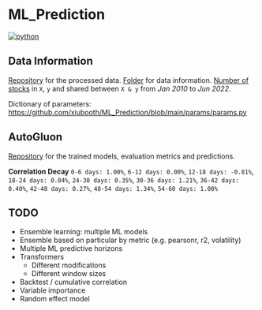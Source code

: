 # ML_Prediction
<p align="left">
    <a href="https://www.python.org/">
        <img src="https://img.shields.io/badge/python-v3-brightgreen.svg"
            alt="python"></a> &nbsp;
</p>

## Data Information
<a href="https://drive.google.com/drive/folders/1Ha_viwpfKjF9OKcxVGTOlt8ZTtLkTJZo?usp=sharing" target="_blank">Repository</a> for the processed data. <a href="https://drive.google.com/drive/folders/1c1UBirLc1OhzoqG7O4ipa92F4YwEG43R?usp=sharing" target="_blank">Folder</a> for data information. <a href="__resources__/count.pdf" target="_blank">Number of stocks</a> in `X`, `y` and shared between `X & y` from *Jan 2010* to *Jun 2022*.

Dictionary of parameters: https://github.com/xiubooth/ML_Prediction/blob/main/params/params.py

## AutoGluon
<a href="https://drive.google.com/drive/folders/1elTNSDXkk9FjIR_8WyOvj1yvwk0LbNPM?usp=sharing" target="_blank">Repository</a> for the trained models, evaluation metrics and predictions. 

**Correlation Decay** `0-6 days: 1.00%`, `6-12 days: 0.00%`, `12-18 days: -0.81%`, `18-24 days: 0.04%`, `24-30 days: 0.35%`, `30-36 days: 1.21%`, `36-42 days: 0.40%`, `42-48 days: 0.27%`, `48-54 days: 1.34%`, `54-60 days: 1.00%`

## TODO
- Ensemble learning: multiple ML models
- Ensemble based on particular by metric (e.g. pearsonr, r2, volatility)
- Multiple ML predictive horizons
- Transformers 
  - Different modifications
  - Different window sizes
- Backtest / cumulative correlation
- Variable importance
- Random effect model
